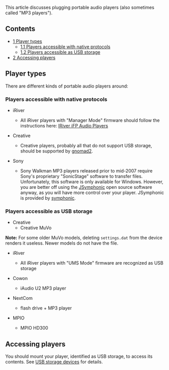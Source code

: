 This article discusses plugging portable audio players (also sometimes called "MP3 players").

## Contents

*   [1 Player types](#Player_types)
    *   [1.1 Players accessible with native protocols](#Players_accessible_with_native_protocols)
    *   [1.2 Players accessible as USB storage](#Players_accessible_as_USB_storage)
*   [2 Accessing players](#Accessing_players)

## Player types

There are different kinds of portable audio players around:

### Players accessible with native protocols

*   iRiver
    *   All iRiver players with "Manager Mode" firmware should follow the instructions here: [IRiver iFP Audio Players](/index.php/IRiver_iFP_Audio_Players "IRiver iFP Audio Players")

*   Creative
    *   Creative players, probably all that do not support USB storage, should be supported by [gnomad2](https://aur.archlinux.org/packages/gnomad2/).

*   Sony
    *   Sony Walkman MP3 players released prior to mid-2007 require Sony's proprietary "SonicStage" software to transfer files. Unfortunately, this software is only available for Windows. However, you are better off using the [JSymphonic](http://symphonic.sourceforge.net/page.php?4) open source software anyway, as you will have more control over your player. JSymphonic is provided by [symphonic](https://aur.archlinux.org/packages/symphonic/).

### Players accessible as USB storage

*   Creative
    *   Creative MuVo

**Note:** For some older MuVo models, deleting `settings.dat` from the device renders it useless. Newer models do not have the file.

*   iRiver
    *   All iRiver players with "UMS Mode" firmware are recognized as USB storage

*   Cowon
    *   iAudio U2 MP3 player

*   NextCom
    *   flash drive + MP3 player

*   MPIO
    *   MPIO HD300

## Accessing players

You should mount your player, identified as USB storage, to access its contents. See [USB storage devices](/index.php/USB_storage_devices "USB storage devices") for details.